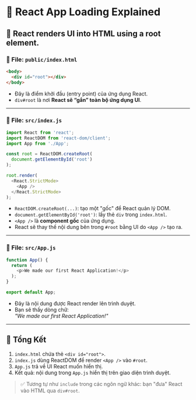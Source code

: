 # 🧠 React App Loading Explained

## 🔁 React renders UI into HTML using a root element.

### 📄 File: `public/index.html`

```html
<body>
  <div id="root"></div>
</body>
```

- Đây là điểm khởi đầu (entry point) của ứng dụng React.
- `div#root` là nơi **React sẽ “gắn” toàn bộ ứng dụng UI**.

---

### 📄 File: `src/index.js`

```js
import React from 'react';
import ReactDOM from 'react-dom/client';
import App from './App';

const root = ReactDOM.createRoot(
  document.getElementById('root')
);

root.render(
  <React.StrictMode>
    <App />
  </React.StrictMode>
);
```

- `ReactDOM.createRoot(...)`: tạo một "gốc" để React quản lý DOM.
- `document.getElementById('root')`: lấy thẻ `div` trong `index.html`.
- `<App />` là **component gốc** của ứng dụng.
- React sẽ thay thế nội dung bên trong `#root` bằng UI do `<App />` tạo ra.

---

### 📄 File: `src/App.js`

```js
function App() {
  return (
    <p>We made our first React Application!</p>
  );
}

export default App;
```

- Đây là nội dung được React render lên trình duyệt.
- Bạn sẽ thấy dòng chữ:  
  _"We made our first React Application!"_

---

## 🧩 Tổng Kết

1. `index.html` chứa thẻ `<div id="root">`.
2. `index.js` dùng ReactDOM để render `<App />` vào `#root`.
3. `App.js` trả về UI React muốn hiển thị.
4. Kết quả: nội dung trong `App.js` hiển thị trên giao diện trình duyệt.

> ✅ Tương tự như `include` trong các ngôn ngữ khác: bạn "đưa" React vào HTML qua `div#root`.
